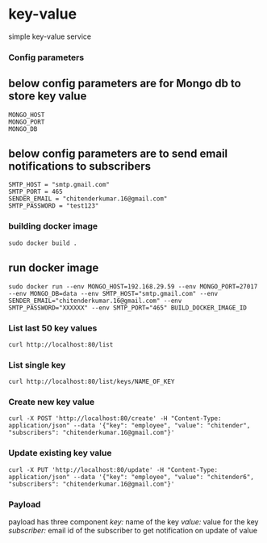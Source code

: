 # key-value
simple key-value service

### Config parameters
## below config parameters are for Mongo db to store key value
```
MONGO_HOST
MONGO_PORT
MONGO_DB
```
## below config parameters are to send email notifications to subscribers
```
SMTP_HOST = "smtp.gmail.com"
SMTP_PORT = 465
SENDER_EMAIL = "chitenderkumar.16@gmail.com"
SMTP_PASSWORD = "test123"
```

### building docker image
```
sudo docker build .
```
## run docker image
```
sudo docker run --env MONGO_HOST=192.168.29.59 --env MONGO_PORT=27017 --env MONGO_DB=data --env SMTP_HOST="smtp.gmail.com" --env SENDER_EMAIL="chitenderkumar.16@gmail.com" --env SMTP_PASSWORD="XXXXXX" --env SMTP_PORT="465" BUILD_DOCKER_IMAGE_ID
```
### List last 50 key values
```
curl http://localhost:80/list
```
### List single key
```
curl http://localhost:80/list/keys/NAME_OF_KEY
```
### Create new key value 
```
curl -X POST 'http://localhost:80/create' -H "Content-Type: application/json" --data '{"key": "employee", "value": "chitender", "subscribers": "chitenderkumar.16@gmail.com"}'
```
### Update existing key value
```
curl -X PUT 'http://localhost:80/update' -H "Content-Type: application/json" --data '{"key": "employee", "value": "chitender6", "subscribers": "chitenderkumar.16@gmail.com"}'
```

### Payload
payload has three component
*key:* name of the key
*value:* value for the key
*subscriber:* email id of the subscriber to get notification on update of value